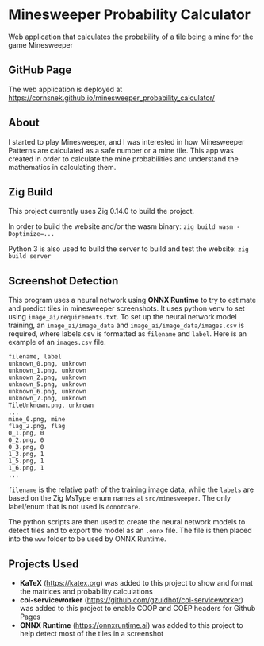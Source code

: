 # Minesweeper Probability Calculator
Web application that calculates the probability of a tile being a mine for the game Minesweeper

## GitHub Page
The web application is deployed at https://cornsnek.github.io/minesweeper_probability_calculator/

## About
I started to play Minesweeper, and I was interested in how Minesweeper Patterns are calculated as a safe number or a mine tile.
This app was created in order to calculate the mine probabilities and understand the mathematics in calculating them.

## Zig Build
This project currently uses Zig 0.14.0 to build the project.

In order to build the website and/or the wasm binary: `zig build wasm -Doptimize=...`

Python 3 is also used to build the server to build and test the website: `zig build server`

## Screenshot Detection
This program uses a neural network using **ONNX Runtime** to try to estimate and predict tiles in minesweeper screenshots. It uses python venv to set using `image_ai/requirements.txt`. To set up the neural network model training, an `image_ai/image_data` and `image_ai/image_data/images.csv` is required, where labels.csv is formatted as `filename` and `label`. Here is an example of an `images.csv` file.
```
filename, label
unknown_0.png, unknown
unknown_1.png, unknown
unknown_2.png, unknown
unknown_5.png, unknown
unknown_6.png, unknown
unknown_7.png, unknown
TileUnknown.png, unknown
...
mine_0.png, mine
flag_2.png, flag
0_1.png, 0
0_2.png, 0
0_3.png, 0
1_3.png, 1
1_5.png, 1
1_6.png, 1
...
```
`filename` is the relative path of the training image data, while the `labels` are based on the Zig MsType enum names at `src/minesweeper`. The only label/enum that is not used is `donotcare`.

The python scripts are then used to create the neural network models to detect tiles and to export the model as an `.onnx` file.
The file is then placed into the `www` folder to be used by ONNX Runtime.

## Projects Used
- **KaTeX** (https://katex.org) was added to this project to show and format the matrices and probability calculations
- **coi-serviceworker** (https://github.com/gzuidhof/coi-serviceworker) was added to this project to enable COOP and COEP headers for Github Pages
- **ONNX Runtime** (https://onnxruntime.ai) was added to this project to help detect most of the tiles in a screenshot
